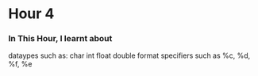 # Hour 4 <br>
### In This Hour, I learnt about <br>
dataypes such as:
char
int 
float
double
format specifiers such as %c, %d, %f, %e
